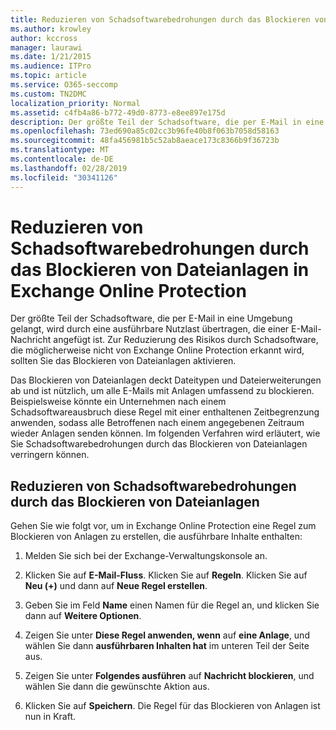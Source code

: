 ```yaml
---
title: Reduzieren von Schadsoftwarebedrohungen durch das Blockieren von Dateianlagen in Exchange Online Protection
ms.author: krowley
author: kccross
manager: laurawi
ms.date: 1/21/2015
ms.audience: ITPro
ms.topic: article
ms.service: O365-seccomp
ms.custom: TN2DMC
localization_priority: Normal
ms.assetid: c4fb4a86-b772-49d0-8773-e8ee897e175d
description: Der größte Teil der Schadsoftware, die per E-Mail in eine Umgebung gelangt, wird durch eine ausführbare Nutzlast übertragen, die einer E-Mail-Nachricht angefügt ist. Zur Reduzierung des Risikos durch Schadsoftware, die möglicherweise nicht von Exchange Online Protection erkannt wird, sollten Sie das Blockieren von Dateianlagen aktivieren.
ms.openlocfilehash: 73ed690a85c02cc3b96fe40b8f063b7058d58163
ms.sourcegitcommit: 48fa456981b5c52ab8aeace173c8366b9f36723b
ms.translationtype: MT
ms.contentlocale: de-DE
ms.lasthandoff: 02/28/2019
ms.locfileid: "30341126"
---
```

# <a name="reducing-malware-threats-through-file-attachment-blocking-in-exchange-online-protection"></a>Reduzieren von Schadsoftwarebedrohungen durch das Blockieren von Dateianlagen in Exchange Online Protection

Der größte Teil der Schadsoftware, die per E-Mail in eine Umgebung gelangt, wird durch eine ausführbare Nutzlast übertragen, die einer E-Mail-Nachricht angefügt ist. Zur Reduzierung des Risikos durch Schadsoftware, die möglicherweise nicht von Exchange Online Protection erkannt wird, sollten Sie das Blockieren von Dateianlagen aktivieren. 
  
Das Blockieren von Dateianlagen deckt Dateitypen und Dateierweiterungen ab und ist nützlich, um alle E-Mails mit Anlagen umfassend zu blockieren. Beispielsweise könnte ein Unternehmen nach einem Schadsoftwareausbruch diese Regel mit einer enthaltenen Zeitbegrenzung anwenden, sodass alle Betroffenen nach einem angegebenen Zeitraum wieder Anlagen senden können. Im folgenden Verfahren wird erläutert, wie Sie Schadsoftwarebedrohungen durch das Blockieren von Dateianlagen verringern können. 
  
## <a name="reducing-malware-threats-through-file-attachment-blocking"></a>Reduzieren von Schadsoftwarebedrohungen durch das Blockieren von Dateianlagen

Gehen Sie wie folgt vor, um in Exchange Online Protection eine Regel zum Blockieren von Anlagen zu erstellen, die ausführbare Inhalte enthalten:
  
1. Melden Sie sich bei der Exchange-Verwaltungskonsole an.
    
2. Klicken Sie auf **E-Mail-Fluss**. Klicken Sie auf **Regeln**. Klicken Sie auf **Neu (+)** und dann auf **Neue Regel erstellen**. 
    
3. Geben Sie im Feld **Name** einen Namen für die Regel an, und klicken Sie dann auf **Weitere Optionen**. 
    
4. Zeigen Sie unter **Diese Regel anwenden, wenn** auf **eine Anlage**, und wählen Sie dann **ausführbaren Inhalten hat** im unteren Teil der Seite aus. 
    
5. Zeigen Sie unter **Folgendes ausführen** auf **Nachricht blockieren**, und wählen Sie dann die gewünschte Aktion aus. 
    
6. Klicken Sie auf **Speichern**. Die Regel für das Blockieren von Anlagen ist nun in Kraft. 
    
